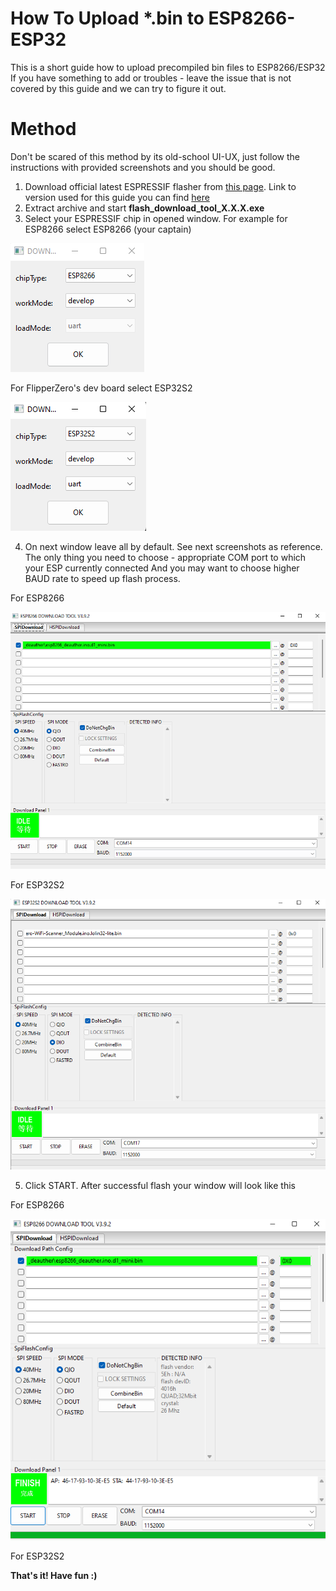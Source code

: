 # How To Upload *.bin to ESP8266-ESP32
This is a short guide how to upload precompiled bin files to ESP8266/ESP32 
If you have something to add or troubles - leave the issue that is not covered by this guide and we can try to figure it out.

# Method
Don't be scared of this method by its old-school UI-UX, just follow the instructions with provided screenshots and you should be good.

1. Download official latest ESPRESSIF flasher from [this page](https://www.espressif.com/en/support/download/other-tools). Link to version used for this guide you can find [here](https://www.espressif.com/sites/default/files/tools/flash_download_tool_3.9.2.zip)
2. Extract archive and start **flash_download_tool_X.X.X.exe**
3. Select your ESPRESSIF chip in opened window.
For example for ESP8266 select ESP8266 (your captain)

![Select_ESP8266](https://github.com/SequoiaSan/Guide-How-To-Upload-bin-to-ESP8266-ESP32/blob/main/rep_images/espriff_flasher_select_chip_type_esp8266_1.png?raw=true)

For FlipperZero's dev board select ESP32S2

![FlipperZero_devboard_chip](https://github.com/SequoiaSan/Guide-How-To-Upload-bin-to-ESP8266-ESP32/blob/main/rep_images/espriff_flasher_select_chip_type_esp32s2_2.png?raw=true)

4. On next window leave all by default. See next screenshots as reference.
The only thing you need to choose - appropriate COM port to which your ESP currently connected
And you may want to choose higher BAUD rate to speed up flash process.

For ESP8266

![ESP8266_1](https://github.com/SequoiaSan/Guide-How-To-Upload-bin-to-ESP8266-ESP32/blob/main/rep_images/espriff_flasher_interface_esp8266_1.png?raw=true)

For ESP32S2

![ESP32S2_2](https://github.com/SequoiaSan/Guide-How-To-Upload-bin-to-ESP8266-ESP32/blob/main/rep_images/espriff_flasher_interface_esp32s2_1.png?raw=true)

5. Click START. After successful flash your window will look like this

For ESP8266

![ESP8266_2](https://github.com/SequoiaSan/Guide-How-To-Upload-bin-to-ESP8266-ESP32/blob/main/rep_images/espriff_flasher_interface_esp8266_2.png?raw=true)

For ESP32S2



**That's it! Have fun :)**
